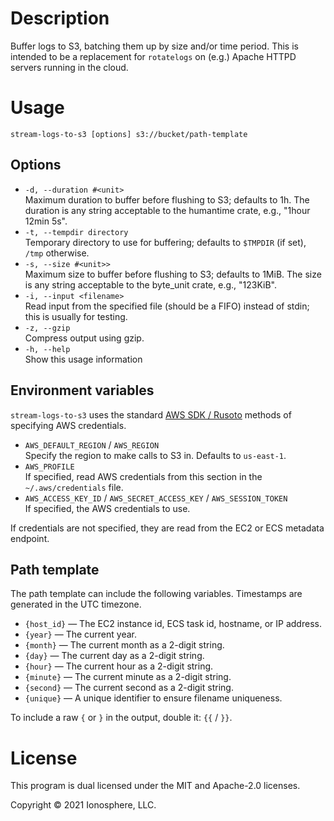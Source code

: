 # Description

Buffer logs to S3, batching them up by size and/or time period. This is
intended to be a replacement for `rotatelogs` on (e.g.) Apache HTTPD servers
running in the cloud.

# Usage
`stream-logs-to-s3 [options] s3://bucket/path-template`

## Options
* `-d, --duration #<unit>`  
    Maximum duration to buffer before flushing to S3; defaults to 1h. The
    duration is any string acceptable to the humantime crate, e.g.,
    "1hour 12min 5s".
* `-t, --tempdir directory`  
    Temporary directory to use for buffering; defaults to `$TMPDIR` (if set),
    `/tmp` otherwise.
* `-s, --size #<unit>>`  
    Maximum size to buffer before flushing to S3; defaults to 1MiB. The size
    is any string acceptable to the byte_unit crate, e.g., "123KiB".
* `-i, --input <filename>`  
    Read input from the specified file (should be a FIFO) instead of stdin;
    this is usually for testing.
* `-z, --gzip`  
    Compress output using gzip.
* `-h, --help`  
    Show this usage information

## Environment variables
`stream-logs-to-s3` uses the standard [AWS SDK / Rusoto](https://github.com/rusoto/rusoto/blob/master/AWS-CREDENTIALS.md)
methods of specifying AWS credentials.

* `AWS_DEFAULT_REGION` / `AWS_REGION`  
    Specify the region to make calls to S3 in. Defaults to `us-east-1`.
* `AWS_PROFILE`  
    If specified, read AWS credentials from this section in the
    `~/.aws/credentials` file.
* `AWS_ACCESS_KEY_ID` / `AWS_SECRET_ACCESS_KEY` / `AWS_SESSION_TOKEN`  
    If specified, the AWS credentials to use.

If credentials are not specified, they are read from the EC2 or ECS metadata
endpoint.

## Path template
The path template can include the following variables. Timestamps are
generated in the UTC timezone.

* `{host_id}` — The EC2 instance id, ECS task id, hostname, or IP address.
* `{year}` — The current year.
* `{month}` — The current month as a 2-digit string.
* `{day}` — The current day as a 2-digit string.
* `{hour}` — The current hour as a 2-digit string.
* `{minute}` — The current minute as a 2-digit string.
* `{second}` — The current second as a 2-digit string.
* `{unique}` — A unique identifier to ensure filename uniqueness.

To include a raw `{` or `}` in the output, double it: `{{` / `}}`.

# License

This program is dual licensed under the MIT and Apache-2.0 licenses.

Copyright © 2021 Ionosphere, LLC.
